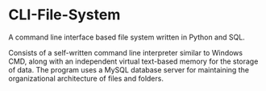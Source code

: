 # CLI-File-System
A command line interface based file system written in Python and SQL.

Consists of a self-written command line interpreter similar to Windows CMD, along with an independent virtual text-based memory for the storage of data.
The program uses a MySQL database server for maintaining the organizational architecture of files and folders.
